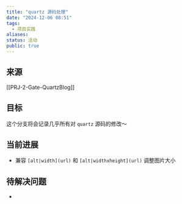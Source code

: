 ```yaml
---
title: "quartz 源码处理"
date: "2024-12-06 08:51"
tags:
  - 项目实践
aliases: 
status: 活动
public: true
---
```

## 来源

[[PRJ-2-Gate-QuartzBlog]]

## 目标

这个分支将会记录几乎所有对 `quartz` 源码的修改～

## 当前进展

- 兼容 `[alt|width](url)` 和 `[alt|widthxheight](url)` 调整图片大小

## 待解决问题

- 
